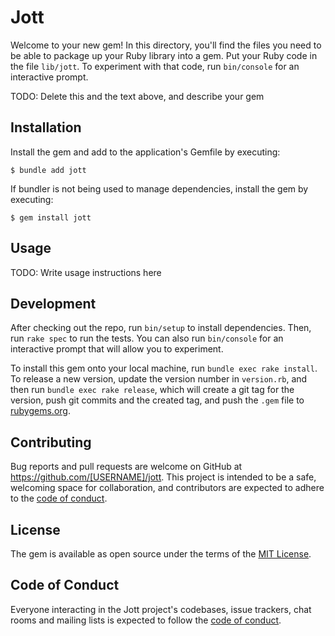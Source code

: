# Jott

Welcome to your new gem! In this directory, you'll find the files you need to be able to package up your Ruby library into a gem. Put your Ruby code in the file `lib/jott`. To experiment with that code, run `bin/console` for an interactive prompt.

TODO: Delete this and the text above, and describe your gem

## Installation

Install the gem and add to the application's Gemfile by executing:

    $ bundle add jott

If bundler is not being used to manage dependencies, install the gem by executing:

    $ gem install jott

## Usage

TODO: Write usage instructions here

## Development

After checking out the repo, run `bin/setup` to install dependencies. Then, run `rake spec` to run the tests. You can also run `bin/console` for an interactive prompt that will allow you to experiment.

To install this gem onto your local machine, run `bundle exec rake install`. To release a new version, update the version number in `version.rb`, and then run `bundle exec rake release`, which will create a git tag for the version, push git commits and the created tag, and push the `.gem` file to [rubygems.org](https://rubygems.org).

## Contributing

Bug reports and pull requests are welcome on GitHub at https://github.com/[USERNAME]/jott. This project is intended to be a safe, welcoming space for collaboration, and contributors are expected to adhere to the [code of conduct](https://github.com/[USERNAME]/jott/blob/main/CODE_OF_CONDUCT.md).

## License

The gem is available as open source under the terms of the [MIT License](https://opensource.org/licenses/MIT).

## Code of Conduct

Everyone interacting in the Jott project's codebases, issue trackers, chat rooms and mailing lists is expected to follow the [code of conduct](https://github.com/[USERNAME]/jott/blob/main/CODE_OF_CONDUCT.md).
